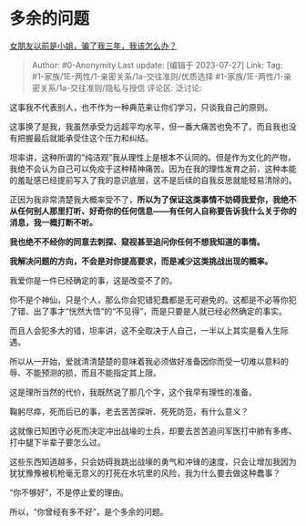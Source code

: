 # 多余的问题
[女朋友以前是小姐，骗了我三年，我该怎么办？](https://www.zhihu.com/question/393989082/answer/2903293712)

> Author: #0-Anonymity
> Last update: [编辑于 2023-07-27]
> Link:
> Tag: #1-家族/1E-两性/1-亲密关系/1a-交往准则/优质选择 #1-家族/1E-两性/1-亲密关系/1a-交往准则/隐私与授信
> 评论区:
> 泛讨论:

这事我不代表别人，也不作为一种典范来让你们学习，只谈我自己的原则。

这事换了是我，我虽然承受力远超平均水平，但一番大痛苦也免不了。而且我也没有把握最后就能承受住这个压力和纠结。

坦率讲，这种所谓的“纯洁观”我从理性上是根本不认同的。但是作为文化的产物，我绝不会认为自己可以免疫于这种精神痛苦。因为在我的理性发育之前，这种本能的羞耻感已经提前写入了我的意识底层，这不是后续的自我反思就能轻易清除的。

正因为我非常清楚我大概率受不了，**所以为了保证这类事情不妨碍我爱你，我绝不从任何别人那里打听、好奇你的任何信息——有任何人自称要告诉我什么关于你的消息，我一概打断不听。**

**我也绝不不经你的同意去刺探、窥视甚至追问你任何不想我知道的事情。**

**我解决问题的方向，不会是对你提高要求，而是减少这类挑战出现的概率。**

我爱你是一件已经确定的事，这是改变不了的。

你不是个神仙，只是个人，那么你会犯错犯蠢都是无可避免的。这都是不必等你犯了错、出了事才“恍然大悟”的“不见得”，而是只要是人就已经必然确定的事实。

而且人会犯多大的错，坦率讲，这不全取决于人自己，一半以上其实是看人生际遇。

所以从一开始，爱就清清楚楚的意味着我必须做好准备因你而受一切难以意料的辱、不能预测的损，而且不能指定其上限。

这是理所当然的代价，我既然说了那几个字，这个我早有理性的准备。

鞠躬尽瘁，死而后已的事，老去苦苦探听、死死防范，有什么意义？

这就像已知困守必死而决定冲出战壕的士兵，却要去苦苦追问军医打中肺有多疼、打中腿下半辈子要怎么过。

这些东西知道越多，只会妨碍我跳出战壕的勇气和冲锋的速度，只会让增加我因为犹犹豫豫被机枪毫无意义的打死在水坑里的风险，我为什么要去做这种蠢事？

“你不够好”，不是停止爱的理由。

所以，“你曾经有多不好”，是个多余的问题。